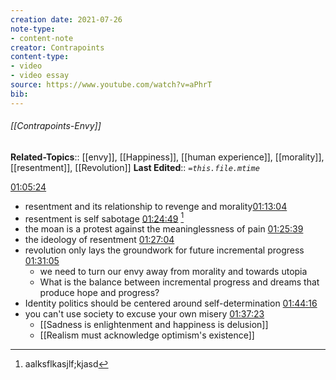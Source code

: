 ```yaml
---
creation date: 2021-07-26
note-type: 
- content-note
creator: Contrapoints
content-type:
- video 
- video essay
source: https://www.youtube.com/watch?v=aPhrT
bib:
---
```


###### [[Contrapoints-Envy]]
**Related-Topics**:: [[envy]], [[Happiness]], [[human experience]], [[morality]], [[resentment]], [[Revolution]]
**Last Edited**:: *`=this.file.mtime`*

[^1]: aalksflkasjlf;kjasd

[01:05:24](https://www.youtube.com/watch?v=aPhrTOg1RUk#t=3924.7347270534055)
- resentment and its relationship to revenge and morality[01:13:04](https://www.youtube.com/watch?v=aPhrTOg1RUk#t=4384.759976950409)
- resentment is self sabotage [01:24:49](https://www.youtube.com/watch?v=aPhrTOg1RUk#t=5089.365732335694) [^1]
- the moan is a protest against the meaninglessness of pain [01:25:39](https://www.youtube.com/watch?v=aPhrTOg1RUk#t=5139.092712225067)
- the ideology of resentment [01:27:04](https://www.youtube.com/watch?v=aPhrTOg1RUk#t=5224.148465106811)
- revolution only lays the groundwork for future incremental progress [01:31:05](https://www.youtube.com/watch?v=aPhrTOg1RUk#t=5465.109143855041)
	- we need to turn our envy away from morality and towards utopia
	- What is the balance between incremental progress and dreams that produce hope and progress?
- Identity politics should be centered around self-determination [01:44:16](https://www.youtube.com/watch?v=aPhrTOg1RUk#t=6256.9368528092655)
- you can't use society to excuse your own misery [01:37:23](https://www.youtube.com/watch?v=aPhrTOg1RUk#t=5843.420436851226)
	- [[Sadness is enlightenment and happiness is delusion]]
	- [[Realism must acknowledge optimism's existence]]